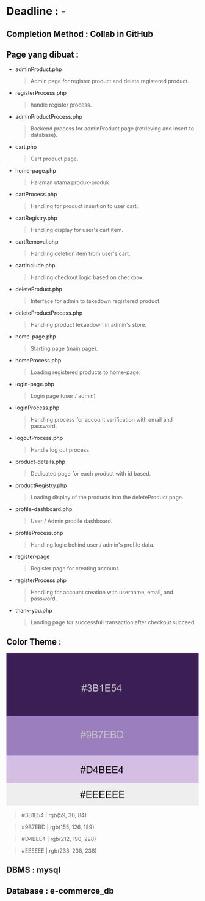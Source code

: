# Deadline : -

## Completion Method : Collab in GitHub

## Page yang dibuat :

  - adminProduct.php
    
      > Admin page for register product and delete registered product.
  - registerProcess.php
      > handle register process.
  - adminProductProcess.php
      > Backend process for adminProduct page (retrieving and insert to database).
  - cart.php
      > Cart product page.
  - home-page.php
      > Halaman utama produk-produk.
  - cartProcess.php
      > Handling for product insertion to user cart.
  - cartRegistry.php
      > Handling display for user's cart item.
  - cartRemoval.php
      > Handling deletion item from user's cart.
  - cartInclude.php
      > Handling checkout logic based on checkbox.
  - deleteProduct.php
      > Interface for admin to takedown registered product.
  - deleteProductProcess.php
      > Handling product tekaedown in admin's store.
  - home-page.php
      > Starting page (main page).
  - homeProcess.php
      > Loading registered products to home-page.
  - login-page.php
      > Login page (user / admin)
  - loginProcess.php
      > Handling process for account verification with email and password.
  - logoutProcess.php
      > Handle log out process
  - product-details.php
      > Dedicated page for each product with id based.
  - productRegistry.php
      > Loading display of the products into the deleteProduct page.
  - profile-dashboard.php
      > User / Admin prodile dashboard.
  - profileProcess.php
      > Handling logic behind user / admin's profile data.
  - register-page
      > Register page for creating account.
  - registerProcess.php
      > Handling for account creation with username, email, and password.
  - thank-you.php
      > Landing page for successfull transaction after checkout succeed.

## Color Theme :
  ![theme color](theme_color.png)
  > #3B1E54 | rgb(59, 30, 84)

  > #9B7EBD | rgb(155, 126, 189)

  > #D4BEE4 | rgb(212, 190, 228)

  > #EEEEEE | rgb(238, 238, 238)

  
## DBMS  : mysql 
## Database : e-commerce_db
